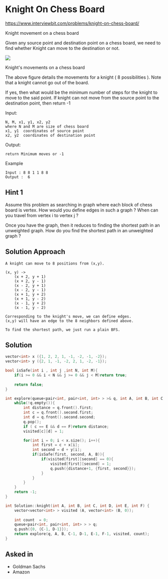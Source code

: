 # Knight On Chess Board
https://www.interviewbit.com/problems/knight-on-chess-board/

Knight movement on a chess board

Given any source point and destination point on a chess board, we need to find whether Knight can move to the destination or not.

![](http://i.imgur.com/lmKL4AU.jpg)

Knight's movements on a chess board

The above figure details the movements for a knight ( 8 possibilities ). Note that a knight cannot go out of the board.

If yes, then what would be the minimum number of steps for the knight to move to the said point.
If knight can not move from the source point to the destination point, then return -1

Input:
```
N, M, x1, y1, x2, y2
where N and M are size of chess board
x1, y1  coordinates of source point
x2, y2  coordinates of destination point
```

Output:

```
return Minimum moves or -1
```
Example

```
Input : 8 8 1 1 8 8
Output :  6
```

## Hint 1
Assume this problem as searching in graph where each block of chess board is vertex. 
How would you define edges in such a graph ? 
When can you travel from vertex i to vertex j ?

Once you have the graph, then it reduces to finding the shortest path in an unweighted graph. 
How do you find the shortest path in an unweighted graph ?
## Solution Approach
```
A knight can move to 8 positions from (x,y). 

(x, y) -> 
    (x + 2, y + 1)  
    (x + 2, y - 1)
    (x - 2, y + 1)
    (x - 2, y - 1)
    (x + 1, y + 2)
    (x + 1, y - 2)
    (x - 1, y + 2)
    (x - 1, y - 2)

Corresponding to the knight's move, we can define edges. 
(x,y) will have an edge to the 8 neighbors defined above. 

To find the shortest path, we just run a plain BFS. 
```

## Solution

```cpp
vector<int> x ({1, 2, 2, 1, -1, -2, -1, -2});
vector<int> y ({2, 1, -1, -2, 2, 1, -2, -1});

bool isSafe(int i , int j ,int N, int M){
    if(i >= 0 && i < N && j >= 0 && j < M)return true;
    
    return false;
}

int explore(queue<pair<int, pair<int, int> > >& q, int A, int B, int C, int D, int E, int F, vector<vector<int> >& visited, int &count){
    while(!q.empty()){
        int distance = q.front().first;
        int c = q.front().second.first;
        int d = q.front().second.second;
        q.pop();
        if ( c == E && d == F)return distance;
        visited[c][d] = 1;

        for(int i = 0; i < x.size(); i++){
            int first = c + x[i];
            int second = d + y[i];
            if(isSafe(first, second, A, B)){
                if(visited[first][second] == 0){
                    visited[first][second] = 1;
                    q.push({distance+1, {first, second}});
                }
            }
        }
    }
    return -1;
}

int Solution::knight(int A, int B, int C, int D, int E, int F) {
    vector<vector<int> > visited (A, vector<int> (B, 0));
    
    int count  = 0;
    queue<pair<int, pair<int, int> > > q;
    q.push({0, {C-1, D-1}});
    return explore(q, A, B, C-1, D-1, E-1, F-1, visited, count);
}

```

## Asked in
* Goldman Sachs
* Amazon

